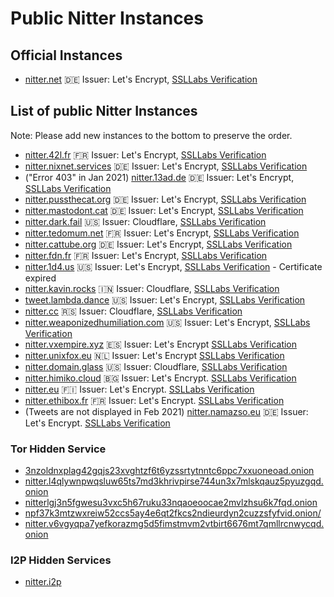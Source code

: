# Public Nitter Instances

## Official Instances

* [nitter.net](https://nitter.net) 🇩🇪
  Issuer: Let's Encrypt, [SSLLabs Verification](https://www.ssllabs.com/ssltest/analyze.html?d=nitter.net)

## List of public Nitter Instances
Note: Please add new instances to the bottom to preserve the order.
<!-- hide it from the top, otherwise it might get as popular as invidious
* [nitter.snopyta.org](https://nitter.snopyta.org) 🇫🇮
  Issuer: Let's Encrypt, [SSLLabs Verification](https://www.ssllabs.com/ssltest/analyze.html?d=nitter.snopyta.org)
-->
* [nitter.42l.fr](https://nitter.42l.fr/) 🇫🇷
  Issuer: Let's Encrypt, [SSLLabs Verification](https://www.ssllabs.com/ssltest/analyze.html?d=nitter.42l.fr)
* [nitter.nixnet.services](https://nitter.nixnet.services/) 🇩🇪
  Issuer: Let's Encrypt, [SSLLabs Verification](https://www.ssllabs.com/ssltest/analyze.html?d=nitter.nixnet.services)
* ("Error 403" in Jan 2021) [nitter.13ad.de](https://nitter.13ad.de) 🇩🇪
  Issuer: Let's Encrypt, [SSLLabs Verification](https://www.ssllabs.com/ssltest/analyze.html?d=nitter.13ad.de)
* [nitter.pussthecat.org](https://nitter.pussthecat.org) 🇩🇪
  Issuer: Let's Encrypt, [SSLLabs Verification](https://www.ssllabs.com/ssltest/analyze.html?d=nitter.pussthecat.org)
* [nitter.mastodont.cat](https://nitter.mastodont.cat) 🇩🇪
  Issuer: Let's Encrypt, [SSLLabs Verification](https://www.ssllabs.com/ssltest/analyze.html?d=nitter.mastodont.cat)
* [nitter.dark.fail](https://nitter.dark.fail) 🇺🇸
  Issuer: Cloudflare, [SSLLabs Verification](https://www.ssllabs.com/ssltest/analyze.html?d=nitter.dark.fail)
* [nitter.tedomum.net](https://nitter.tedomum.net/) 🇫🇷
  Issuer: Let's Encrypt, [SSLLabs Verification](https://www.ssllabs.com/ssltest/analyze.html?d=nitter.tedomum.net)
* [nitter.cattube.org](https://nitter.cattube.org/) 🇩🇪
  Issuer: Let's Encrypt, [SSLLabs Verification](https://www.ssllabs.com/ssltest/analyze.html?d=nitter.cattube.org) 
* [nitter.fdn.fr](https://nitter.fdn.fr/) 🇫🇷
  Issuer: Let's Encrypt, [SSLLabs Verification](https://www.ssllabs.com/ssltest/analyze.html?d=nitter.fdn.fr)
* [nitter.1d4.us](https://nitter.1d4.us/) 🇺🇸
  Issuer: Let's Encrypt, [SSLLabs Verification](https://www.ssllabs.com/ssltest/analyze.html?d=nitter.1d4.us) - Certificate expired
* [nitter.kavin.rocks](https://nitter.kavin.rocks) 🇮🇳
  Issuer: Cloudflare, [SSLLabs Verification](https://www.ssllabs.com/ssltest/analyze.html?d=nitter.kavin.rocks)
* [tweet.lambda.dance](https://tweet.lambda.dance) 🇺🇸
  Issuer: Let's Encrypt, [SSLLabs Verification](https://www.ssllabs.com/ssltest/analyze.html?d=tweet.lambda.dance)
* [nitter.cc](https://nitter.cc) 🇷🇸
  Issuer: Cloudflare, [SSLLabs Verification](https://www.ssllabs.com/ssltest/analyze.html?d=nitter.cc)
* [nitter.weaponizedhumiliation.com](https://nitter.weaponizedhumiliation.com) 🇺🇸
  Issuer: Let's Encrypt, [SSLLabs Verification](https://www.ssllabs.com/ssltest/analyze.html?d=nitter.weaponizedhumiliation.com)
* [nitter.vxempire.xyz](https://nitter.vxempire.xyz) 🇪🇸
  Issuer: Let's Encrypt [SSLLabs Verification](https://www.ssllabs.com/ssltest/analyze.html?d=nitter.vxempire.xyz)
* [nitter.unixfox.eu](https://nitter.unixfox.eu) 🇳🇱
  Issuer: Let's Encrypt [SSLLabs Verification](https://www.ssllabs.com/ssltest/analyze.html?d=nitter.unixfox.eu)
* [nitter.domain.glass](https://nitter.domain.glass) 🇺🇸
  Issuer: Cloudflare, [SSLLabs Verification](https://www.ssllabs.com/ssltest/analyze.html?d=nitter.domain.glass)
* [nitter.himiko.cloud](https://nitter.himiko.cloud) 🇧🇬
  Issuer: Let's Encrypt. [SSLLabs Verification](https://www.ssllabs.com/ssltest/analyze.html?d=nitter.himiko.cloud)
* [nitter.eu](https://nitter.eu) 🇫🇮
  Issuer: Let's Encrypt. [SSLLabs Verification](https://www.ssllabs.com/ssltest/analyze.html?d=nitter.eu)
* [nitter.ethibox.fr](https://nitter.ethibox.fr) 🇫🇷
  Issuer: Let's Encrypt. [SSLLabs Verification](https://www.ssllabs.com/ssltest/analyze.html?d=nitter.ethibox.fr)
* (Tweets are not displayed in Feb 2021) [nitter.namazso.eu](https://nitter.namazso.eu) 🇩🇪
  Issuer: Let's Encrypt. [SSLLabs Verification](https://www.ssllabs.com/ssltest/analyze.html?d=nitter.namazso.eu)

### Tor Hidden Service
* [3nzoldnxplag42gqjs23xvghtzf6t6yzssrtytnntc6ppc7xxuoneoad.onion](http://3nzoldnxplag42gqjs23xvghtzf6t6yzssrtytnntc6ppc7xxuoneoad.onion/)
* [nitter.l4qlywnpwqsluw65ts7md3khrivpirse744un3x7mlskqauz5pyuzgqd.onion](http://nitter.l4qlywnpwqsluw65ts7md3khrivpirse744un3x7mlskqauz5pyuzgqd.onion/)
* [nitterlgj3n5fgwesu3vxc5h67ruku33nqaoeoocae2mvlzhsu6k7fqd.onion](http://nitterlgj3n5fgwesu3vxc5h67ruku33nqaoeoocae2mvlzhsu6k7fqd.onion/)
* [npf37k3mtzwxreiw52ccs5ay4e6qt2fkcs2ndieurdyn2cuzzsfyfvid.onion/](http://npf37k3mtzwxreiw52ccs5ay4e6qt2fkcs2ndieurdyn2cuzzsfyfvid.onion/)
* [nitter.v6vgyqpa7yefkorazmg5d5fimstmvm2vtbirt6676mt7qmllrcnwycqd.onion](http://nitter.v6vgyqpa7yefkorazmg5d5fimstmvm2vtbirt6676mt7qmllrcnwycqd.onion/)

### I2P Hidden Services
* [nitter.i2p](http://axd6uavsstsrvstva4mzlzh4ct76rc6zdug3nxdgeitrzczhzf4q.b32.i2p/)